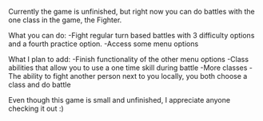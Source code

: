 Currently the game is unfinished, but right now you can do battles with the one class in the game, the Fighter.

What you can do:
-Fight regular turn based battles with 3 difficulty options and a fourth practice option.
-Access some menu options

What I plan to add:
-Finish functionality of the other menu options
-Class abilities that allow you to use a one time skill during battle 
-More classes
-The ability to fight another person next to you locally, you both choose a class and do battle

Even though this game is small and unfinished, I appreciate anyone checking it out :)
